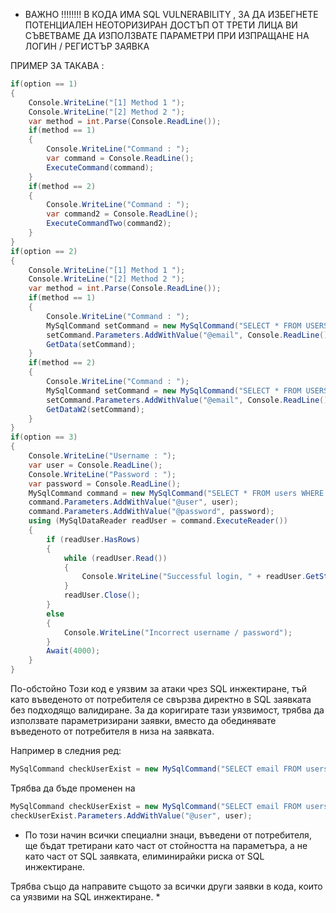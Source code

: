 * ВАЖНО !!!!!!!! В КОДА ИМА SQL VULNERABILITY , ЗА ДА ИЗБЕГНЕТЕ ПОТЕНЦИАЛЕН НЕОТОРИЗИРАН ДОСТЪП ОТ ТРЕТИ ЛИЦА ВИ СЪВЕТВАМЕ ДА ИЗПОЛЗВАТЕ ПАРАМЕТРИ ПРИ ИЗПРАЩАНЕ НА ЛОГИН / РЕГИСТЪР ЗАЯВКА

ПРИМЕР ЗА ТАКАВА :

```csharp
if(option == 1)
{
    Console.WriteLine("[1] Method 1 ");
    Console.WriteLine("[2] Method 2 ");
    var method = int.Parse(Console.ReadLine());
    if(method == 1)
    {
        Console.WriteLine("Command : ");
        var command = Console.ReadLine(); 
        ExecuteCommand(command);
    }
    if(method == 2)
    {
        Console.WriteLine("Command : ");
        var command2 = Console.ReadLine(); 
        ExecuteCommandTwo(command2);
    }
}
if(option == 2)
{
    Console.WriteLine("[1] Method 1 ");
    Console.WriteLine("[2] Method 2 ");
    var method = int.Parse(Console.ReadLine());
    if(method == 1)
    {
        Console.WriteLine("Command : ");
        MySqlCommand setCommand = new MySqlCommand("SELECT * FROM USERS WHERE email = @email", Database.connection); 
        setCommand.Parameters.AddWithValue("@email", Console.ReadLine());
        GetData(setCommand);
    }
    if(method == 2)
    {
        Console.WriteLine("Command : ");
        MySqlCommand setCommand = new MySqlCommand("SELECT * FROM USERS WHERE email = @email", Database.connection); 
        setCommand.Parameters.AddWithValue("@email", Console.ReadLine());
        GetDataW2(setCommand);
    }
}
if(option == 3)
{
    Console.WriteLine("Username : ");
    var user = Console.ReadLine();
    Console.WriteLine("Password : ");
    var password = Console.ReadLine();
    MySqlCommand command = new MySqlCommand("SELECT * FROM users WHERE email=@user AND password = @password", Database.connection);
    command.Parameters.AddWithValue("@user", user);
    command.Parameters.AddWithValue("@password", password);
    using (MySqlDataReader readUser = command.ExecuteReader())
    {
        if (readUser.HasRows)
        {
            while (readUser.Read())
            {
                Console.WriteLine("Successful login, " + readUser.GetString(0));
            }
            readUser.Close(); 
        }
        else
        {
            Console.WriteLine("Incorrect username / password");
        }
        Await(4000);
    }
}
```

По-обстойно
Този код е уязвим за атаки чрез SQL инжектиране, тъй като въведеното от потребителя се свързва директно в SQL заявката без подходящо валидиране. За да коригирате тази уязвимост, трябва да използвате параметризирани заявки, вместо да обединявате въведеното от потребителя в низа на заявката.

Например в следния ред:

```csharp
MySqlCommand checkUserExist = new MySqlCommand("SELECT email FROM users WHERE email='" + user + "';",Database.connection);
```

Трябва да бъде променен на
```csharp
MySqlCommand checkUserExist = new MySqlCommand("SELECT email FROM users WHERE email=@user",Database.connection);
checkUserExist.Parameters.AddWithValue("@user", user);
```

* По този начин всички специални знаци, въведени от потребителя, ще бъдат третирани като част от стойността на параметъра, а не като част от SQL заявката, елиминирайки риска от SQL инжектиране.

Трябва също да направите същото за всички други заявки в кода, които са уязвими на SQL инжектиране. *

